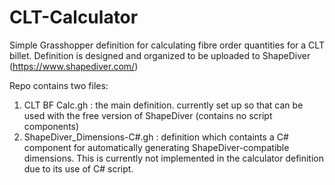 # CLT-Calculator
Simple Grasshopper definition for calculating fibre order quantities for a CLT billet. 
Definition is designed and organized to be uploaded to ShapeDiver (https://www.shapediver.com/)

Repo contains two files:
1. CLT BF Calc.gh : the main definition. currently set up so that can be used with the free version of ShapeDiver (contains no script components)
2. ShapeDiver_Dimensions-C#.gh : definition which containts a C# component for automatically generating ShapeDiver-compatible dimensions. This is currently not implemented in the calculator definition due to its use of C# script.

